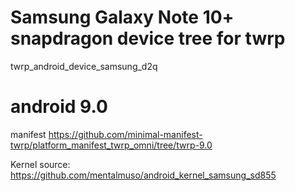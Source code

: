 # Samsung Galaxy Note 10+ snapdragon device tree for twrp
twrp_android_device_samsung_d2q

# android 9.0
manifest
https://github.com/minimal-manifest-twrp/platform_manifest_twrp_omni/tree/twrp-9.0

Kernel source:
https://github.com/mentalmuso/android_kernel_samsung_sd855
